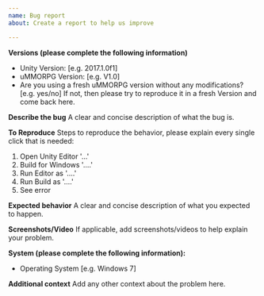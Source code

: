 ```yaml
---
name: Bug report
about: Create a report to help us improve

---
```


**Versions (please complete the following information)**
 - Unity Version: [e.g. 2017.1.0f1]
 - uMMORPG Version: [e.g. V1.0]
 - Are you using a fresh uMMORPG version without any modifications? [e.g. yes/no]
    If not, then please try to reproduce it in a fresh Version and come back here.

**Describe the bug**
A clear and concise description of what the bug is.

**To Reproduce**
Steps to reproduce the behavior, please explain every single click that is needed:
1. Open Unity Editor '...'
2. Build for Windows '....'
3. Run Editor as '....'
4. Run Build as '....'
5. See error

**Expected behavior**
A clear and concise description of what you expected to happen.

**Screenshots/Video**
If applicable, add screenshots/videos to help explain your problem.

**System (please complete the following information):**
 - Operating System [e.g. Windows 7]

**Additional context**
Add any other context about the problem here.
